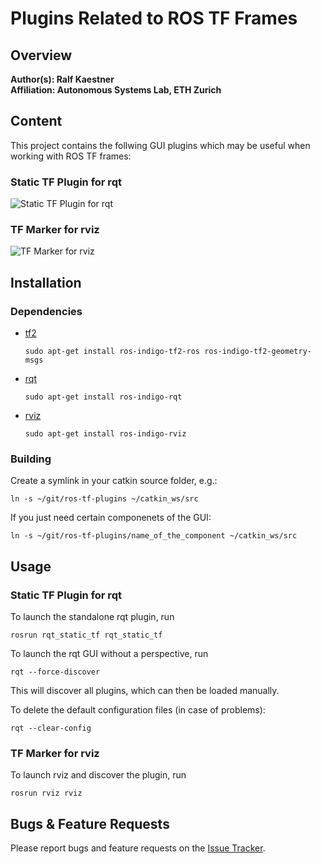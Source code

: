 # Plugins Related to ROS TF Frames

## Overview

**Author(s): Ralf Kaestner</br>
Affiliation: Autonomous Systems Lab, ETH Zurich**

## Content

This project contains the follwing GUI plugins which may be useful when
working with ROS TF frames:

### Static TF Plugin for rqt

![Static TF Plugin for rqt](rqt_static_tf.png)

### TF Marker for rviz

![TF Marker for rviz](rviz_tf_marker.png)

## Installation

### Dependencies

- [tf2](http://wiki.ros.org/tf2)

  ```
  sudo apt-get install ros-indigo-tf2-ros ros-indigo-tf2-geometry-msgs
  ```
 
- [rqt](http://wiki.ros.org/rqt)

  ```
  sudo apt-get install ros-indigo-rqt
  ```
 
- [rviz](http://wiki.ros.org/rviz)

  ```
  sudo apt-get install ros-indigo-rviz
  ```
 
### Building

Create a symlink in your catkin source folder, e.g.:

  ```
  ln -s ~/git/ros-tf-plugins ~/catkin_ws/src
  ```

If you just need certain componenets of the GUI:

  ```
  ln -s ~/git/ros-tf-plugins/name_of_the_component ~/catkin_ws/src
  ```

## Usage

### Static TF Plugin for rqt

To launch the standalone rqt plugin, run

  ```
  rosrun rqt_static_tf rqt_static_tf
  ```

To launch the rqt GUI without a perspective, run

  ```
  rqt --force-discover
  ```

This will discover all plugins, which can then be loaded manually.

To delete the default configuration files (in case of problems):

  ```
  rqt --clear-config
  ```

### TF Marker for rviz

To launch rviz and discover the plugin, run

  ```
  rosrun rviz rviz
  ```

## Bugs & Feature Requests

Please report bugs and feature requests on the
[Issue Tracker](https://github.com/ethz-asl/ros-tf-plugins).
